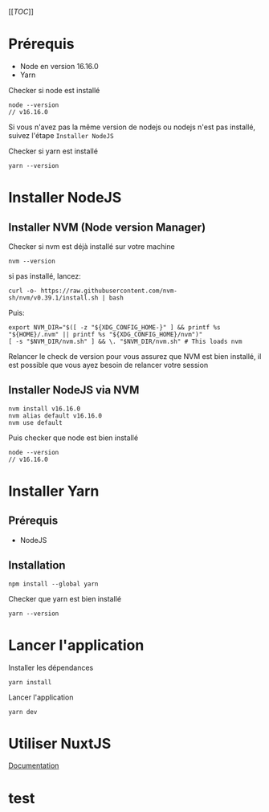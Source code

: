 [[_TOC_]]

# Prérequis

- Node en version 16.16.0
- Yarn

Checker si node est installé 

```
node --version
// v16.16.0
```

Si vous n'avez pas la même version de nodejs ou nodejs n'est pas installé, suivez l'étape `Installer NodeJS`

Checker si yarn est installé 

```
yarn --version
```

# Installer NodeJS

## Installer NVM (Node version Manager)

Checker si nvm est déjà installé sur votre machine

```
nvm --version
```

si pas installé, lancez:

```
curl -o- https://raw.githubusercontent.com/nvm-sh/nvm/v0.39.1/install.sh | bash
```

Puis: 

```
export NVM_DIR="$([ -z "${XDG_CONFIG_HOME-}" ] && printf %s "${HOME}/.nvm" || printf %s "${XDG_CONFIG_HOME}/nvm")"
[ -s "$NVM_DIR/nvm.sh" ] && \. "$NVM_DIR/nvm.sh" # This loads nvm
```

Relancer le check de version pour vous assurez que NVM est bien installé, il est possible que vous ayez besoin de relancer votre session

## Installer NodeJS via NVM

```
nvm install v16.16.0
nvm alias default v16.16.0
nvm use default
```

Puis checker que node est bien installé

```
node --version
// v16.16.0
```

# Installer Yarn

## Prérequis

- NodeJS

## Installation

```
npm install --global yarn
```

Checker que yarn est bien installé

```
yarn --version
```

# Lancer l'application

Installer les dépendances 

```
yarn install
```

Lancer l'application

```
yarn dev
```

# Utiliser NuxtJS

[Documentation](https://nuxtjs.org/docs/get-started/directory-structure)

# test